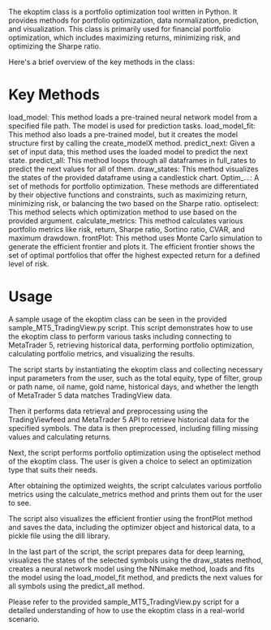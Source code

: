 The ekoptim class is a portfolio optimization tool written in Python. It provides methods for portfolio optimization, data normalization, prediction, and visualization. This class is primarily used for financial portfolio optimization, which includes maximizing returns, minimizing risk, and optimizing the Sharpe ratio.

Here's a brief overview of the key methods in the class:

# Key Methods

load_model: This method loads a pre-trained neural network model from a specified file path. The model is used for prediction tasks.
load_model_fit: This method also loads a pre-trained model, but it creates the model structure first by calling the create_modelX method.
predict_next: Given a set of input data, this method uses the loaded model to predict the next state.
predict_all: This method loops through all dataframes in full_rates to predict the next values for all of them.
draw_states: This method visualizes the states of the provided dataframe using a candlestick chart.
Optim_...: A set of methods for portfolio optimization. These methods are differentiated by their objective functions and constraints, such as maximizing return, minimizing risk, or balancing the two based on the Sharpe ratio.
optiselect: This method selects which optimization method to use based on the provided argument.
calculate_metrics: This method calculates various portfolio metrics like risk, return, Sharpe ratio, Sortino ratio, CVAR, and maximum drawdown.
frontPlot: This method uses Monte Carlo simulation to generate the efficient frontier and plots it. The efficient frontier shows the set of optimal portfolios that offer the highest expected return for a defined level of risk.

# Usage

A sample usage of the ekoptim class can be seen in the provided sample_MT5_TradingView.py script. This script demonstrates how to use the ekoptim class to perform various tasks including connecting to MetaTrader 5, retrieving historical data, performing portfolio optimization, calculating portfolio metrics, and visualizing the results.

The script starts by instantiating the ekoptim class and collecting necessary input parameters from the user, such as the total equity, type of filter, group or path name, oil name, gold name, historical days, and whether the length of MetaTrader 5 data matches TradingView data.

Then it performs data retrieval and preprocessing using the TradingViewfeed and MetaTrader 5 API to retrieve historical data for the specified symbols. The data is then preprocessed, including filling missing values and calculating returns.

Next, the script performs portfolio optimization using the optiselect method of the ekoptim class. The user is given a choice to select an optimization type that suits their needs.

After obtaining the optimized weights, the script calculates various portfolio metrics using the calculate_metrics method and prints them out for the user to see.

The script also visualizes the efficient frontier using the frontPlot method and saves the data, including the optimizer object and historical data, to a pickle file using the dill library.

In the last part of the script, the script prepares data for deep learning, visualizes the states of the selected symbols using the draw_states method, creates a neural network model using the NNmake method, loads and fits the model using the load_model_fit method, and predicts the next values for all symbols using the predict_all method.

Please refer to the provided sample_MT5_TradingView.py script for a detailed understanding of how to use the ekoptim class in a real-world scenario.
